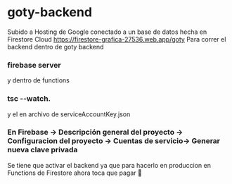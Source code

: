 # goty-backend

Subido a Hosting de Google conectado a un base de datos hecha en Firestore Cloud https://firestore-grafica-27536.web.app/goty
Para correr el backend dentro de goty backend 
### firebase server
y dentro de functions 
### tsc --watch.
y el en archivo de serviceAccountKey.json 
### En Firebase -> Descripción general del proyecto -> Configuracion del proyecto -> Cuentas de servicio-> Generar nueva clave privada
Se tiene que activar el backend ya que para hacerlo en produccion en Functions de Firestore ahora toca que pagar 🙂
